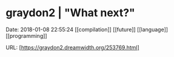 # graydon2 | &quot;What next?&quot;

Date: 2018-01-08 22:55:24
[[compilation]] [[future]] [[language]] [[programming]]

URL: [https://graydon2.dreamwidth.org/253769.html]
